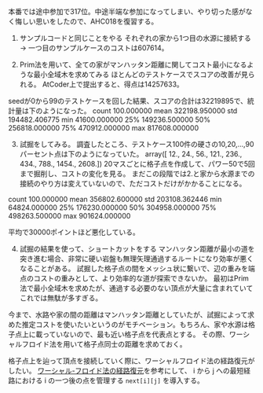 本番では途中参加で317位。中途半端な参加になってしまい、やり切った感がなく悔しい思いをしたので、AHC018を復習する。

1. サンプルコードと同じことをやる
  それぞれの家から1つ目の水源に接続する -> 一つ目のサンプルケースのコストは607614。

2. Prim法を用いて、全ての家がマンハッタン距離に関してコスト最小になるような最小全域木を求めてみる
  ほとんどのテストケースでスコアの改善が見られる。
  AtCoder上で提出すると、得点は14257633。

  seedが0から99のテストケースを回した結果、スコアの合計は32219895で、統計量は下のようになった。
  count	100.000000
  mean	322198.950000
  std	194482.406775
  min	41600.000000
  25%	149236.500000
  50%	256818.000000
  75%	470912.000000
  max	817608.000000

3. 試掘をしてみる。
  調査したところ、テストケース100件の硬さの10,20,...,90パーセント点は下のようになっていた。
  array([  12.,   24.,   56.,  121.,  236.,  434.,  788., 1454., 2608.])
  20マスごとに格子点を作成して、パワー50で5回まで掘削し、コストの変化を見る。
  まだこの段階では2.と家から水源までの接続のやり方は変えていないので、ただコストだけがかかることになる。

  count	100.000000
  mean	356802.600000
  std	203108.362446
  min	64824.000000
  25%	176230.000000
  50%	304958.000000
  75%	498263.500000
  max	901624.000000

  平均で30000ポイントほど悪化している。

4. 試掘の結果を使って、ショートカットをする
  マンハッタン距離が最小の道を突き進む場合、非常に硬い岩盤も無理矢理通過するルートになり効率が悪くなることがある。
  試掘した格子点の間をメッシュ状に繋いで、辺の重みを端点のコストの重みとして、より効率的な道が探索できないか。
  最初はPrim法で最小全域木を求めたが、通過する必要のない頂点が大量に含まれていてこれでは無駄が多すぎる。

  今まで、水路や家の間の距離はマンハッタン距離としていたが、試掘によって求めた推定コストを使いたいというのがモチベーション。もちろん、家や水源は格子点上に載っていないので、最も近い格子点を代表点とする。
  その際、ワーシャルフロイド法を用いて格子点同士の距離を求めておく。

  格子点上を辿って頂点を接続していく際に、ワーシャルフロイド法の経路復元がしたい。
  [ワーシャル-フロイド法の経路復元](https://zeosutt.hatenablog.com/entry/2015/05/05/045943)を参考にして、
  i から j への最短経路における i の一つ後の点を管理する `next[i][j]` を導入する。
  
